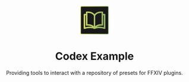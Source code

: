 <div align="center">

<img src="Assets/icon.svg" alt="Codex Icon" width="15%">

# Codex Example

Providing tools to interact with a repository of presets for FFXIV plugins.

</div>
